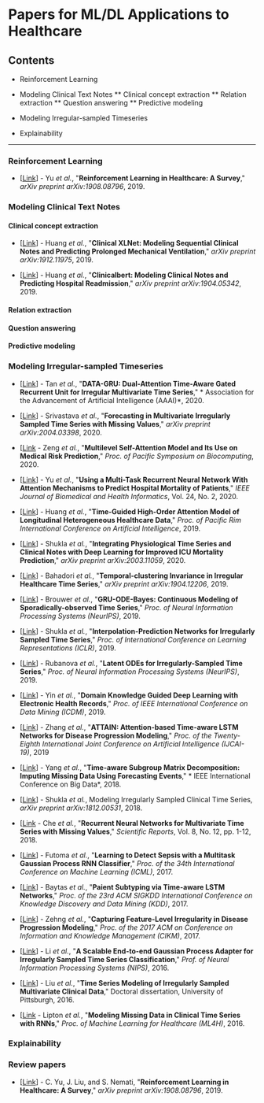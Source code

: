 # Papers for ML/DL Applications to Healthcare 

## Contents
* Reinforcement Learning

* Modeling Clinical Text Notes
** Clinical concept extraction
** Relation extraction
** Question answering
** Predictive modeling

* Modeling Irregular-sampled Timeseries

* Explainability
***


### Reinforcement Learning
* [[Link](https://arxiv.org/pdf/1908.08796.pdf)] - Yu *et al.*, "**Reinforcement Learning in Healthcare: A Survey**," *arXiv preprint arXiv:1908.08796*, 2019.

### Modeling Clinical Text Notes
#### Clinical concept extraction
* [[Link](https://arxiv.org/pdf/1912.11975.pdf)] - Huang *et al.*, "**Clinical XLNet: Modeling Sequential Clinical Notes and Predicting Prolonged Mechanical Ventilation**," *arXiv preprint arXiv:1912.11975*, 2019.

* [[Link](https://arxiv.org/pdf/1904.05342.pdf)] - Huang *et al.*, "**Clinicalbert: Modeling Clinical Notes and Predicting Hospital Readmission**," *arXiv preprint arXiv:1904.05342*, 2019.

#### Relation extraction

#### Question answering

#### Predictive modeling

### Modeling Irregular-sampled Timeseries
* [[Link](https://www.aaai.org/Papers/AAAI/2020GB/AAAI-TanQ.778.pdf)] - Tan *et al.*, "**DATA-GRU: Dual-Attention Time-Aware Gated Recurrent Unit for Irregular Multivariate Time Series**," * Association for the Advancement of Artificial
Intelligence (AAAI)*, 2020.

* [[Link](https://arxiv.org/pdf/2004.03398.pdf)] - Srivastava *et al.*, "**Forecasting in Multivariate Irregularly Sampled Time Series with Missing Values**," *arXiv preprint arXiv:2004.03398*, 2020.

* [[Link](https://www.worldscientific.com/doi/abs/10.1142/9789811215636_0011) - Zeng *et al.*, "**Multilevel Self-Attention Model and Its Use on Medical Risk Prediction**," *Proc. of Pacific Symposium on Biocomputing*, 2020.

* [[Link](https://ieeexplore.ieee.org/abstract/document/8713596)] - Yu *et al.*, "**Using a Multi-Task Recurrent Neural Network With Attention Mechanisms to Predict Hospital Mortality of Patients**," *IEEE Journal of Biomedical and Health Informatics*, Vol. 24, No. 2, 2020.

* [[Link](https://arxiv.org/pdf/1912.00773.pdf)] - Huang *et al.*, "**Time-Guided High-Order Attention Model of Longitudinal Heterogeneous Healthcare Data**," *Proc. of Pacific Rim International Conference on Artificial Intelligence*, 2019.

* [[Link](https://arxiv.org/abs/2003.11059.pdf)] - Shukla *et al.*, "**Integrating Physiological Time Series and Clinical Notes with Deep Learning for Improved ICU Mortality Prediction**," *arXiv preprint arXiv:2003.11059*, 2020.

* [[Link](https://arxiv.org/abs/1904.12206.pdf)] - Bahadori *et al.*, "**Temporal-clustering Invariance in Irregular Healthcare Time Series**," *arXiv preprint arXiv:1904.12206*, 2019.

* [[Link](http://papers.nips.cc/paper/8957-gru-ode-bayes-continuous-modeling-of-sporadically-observed-time-series.pdf)] - Brouwer *et al.*, "**GRU-ODE-Bayes: Continuous Modeling of Sporadically-observed Time Series**," *Proc. of Neural Information Processing Systems (NeurIPS)*, 2019.

* [[Link](https://openreview.net/pdf?id=r1efr3C9Ym)] - Shukla *et al.*, "**Interpolation-Prediction Networks for Irregularly Sampled Time Series**," *Proc. of International Conference on Learning Representations (ICLR)*, 2019.

* [[Link](http://papers.nips.cc/paper/8773-latent-ordinary-differential-equations-for-irregularly-sampled-time-series.pdf)] - Rubanova *et al.*, "**Latent ODEs for Irregularly-Sampled Time Series**," *Proc. of Neural Information Processing Systems (NeurIPS)*, 2019.

* [[Link](https://ieeexplore.ieee.org/stamp/stamp.jsp?tp=&arnumber=8970777)] - Yin *et al.*, "**Domain Knowledge Guided Deep Learning with Electronic Health Records**," *Proc. of IEEE International Conference on Data Mining (ICDM)*, 2019.

* [[Link](https://www.ijcai.org/proceedings/2019/0607.pdf)] - Zhang *et al.*, "**ATTAIN: Attention-based Time-aware LSTM Networks for Disease Progression Modeling**," *Proc. of the Twenty-Eighth International Joint Conference on Artificial Intelligence (IJCAI-19)*, 2019

* [[Link](https://ieeexplore.ieee.org/abstract/document/8622436)] - Yang *et al.*, "**Time-aware Subgroup Matrix Decomposition: Imputing Missing Data Using Forecasting Events**," * IEEE International Conference on Big Data*, 2018.

* [[Link](https://arxiv.org/abs/1812.00531.pdf)] - Shukla *et al.*, Modeling Irregularly Sampled Clinical Time Series, *arXiv preprint arXiv:1812.00531*, 2018.

* [[Link](https://www.nature.com/articles/s41598-018-24271-9.pdf) - Che *et al.*, "**Recurrent Neural Networks for Multivariate Time Series with Missing Values**," *Scientific Reports*, Vol. 8, No. 12, pp. 1-12, 2018.

* [[Link](https://arxiv.org/pdf/1706.04152.pdf)] - Futoma *et al.*, "**Learning to Detect Sepsis with a Multitask Gaussian Process RNN Classifier**," *Proc. of the 34th International Conference on Machine Learning (ICML)*, 2017.

* [[Link](http://biometrics.cse.msu.edu/Publications/MachineLearning/Baytasetal_PatientSubtypingViaTimeAwareLSTMNetworks.pdf)] - Baytas *et al.*, "**Paient Subtyping via Time-aware LSTM Networks**," *Proc. of the 23rd ACM SIGKDD International Conference on Knowledge Discovery and Data Mining (KDD)*, 2017.

* [[Link](https://dl.acm.org/doi/pdf/10.1145/3132847.3132944?)] - Zehng *et al.*, "**Capturing Feature-Level Irregularity in Disease Progression Modeling**," *Proc. of the 2017 ACM on Conference on Information and Knowledge Management (CIKM)*, 2017.

* [[Link](http://papers.nips.cc/paper/6475-a-scalable-end-to-end-gaussian-process-adapter-for-irregularly-sampled-time-series-classification.pdf)] - Li *et al.*, "**A Scalable End-to-end Gaussian Process Adapter for Irregularly Sampled Time Series Classification**," *Prof. of Neural Information Processing Systems (NIPS)*, 2016.

* [[Link](http://d-scholarship.pitt.edu/29316/)] - Liu *et al.*, "**Time Series Modeling of Irregularly Sampled Multivariate Clinical Data**," Doctoral dissertation, University of Pittsburgh, 2016.

* [[Link](http://proceedings.mlr.press/v56/Lipton16.pdf) - Lipton *et al.*, "**Modeling Missing Data in Clinical Time Series with RNNs**," *Proc. of Machine Learning for Healthcare (ML4H)*, 2016.


### Explainability

### Review papers
* [[Link](https://arxiv.org/pdf/1908.08796.pdf)] - C. Yu, J. Liu, and S. Nemati, "**Reinforcement Learning in Healthcare: A Survey**," *arXiv preprint arXiv:1908.08796*, 2019.




